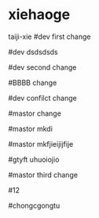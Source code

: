# xiehaoge
taiji-xie
#dev first change

#dev dsdsdsds

#dev second change

#BBBB change


#dev confilct change

#mastor change

#mastor mkdi

#mastor mkfjieijijfije

#gtyft  uhuoiojio

#mastor third change

#12

#chongcgongtu


